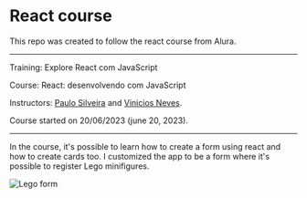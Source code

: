 # React course
This repo was created to follow the react course from Alura. 

---

Training: Explore React com JavaScript

Course: React: desenvolvendo com JavaScript

Instructors: [Paulo Silveira](https://www.linkedin.com/in/paulosilveira/) and [Vinicios Neves](https://www.linkedin.com/in/vinny-neves/).

Course started on 20/06/2023 (june 20, 2023).

 ---

 In the course, it's possible to learn how to create a form using react and how to create cards too. I customized the app to be a form where it's possible to register Lego minifigures. 

![Lego form](https://github.com/renatog17/react_course_alura_desenvolvendo_com_javascript/blob/main/readme-images/form.PNG)
